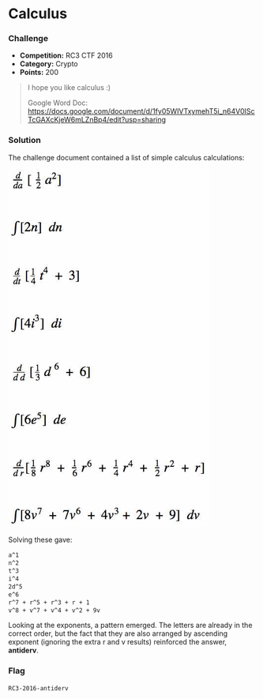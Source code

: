 # Calculus

### Challenge
- **Competition:** RC3 CTF 2016
- **Category:** Crypto
- **Points:** 200

> I hope you like calculus :)
>
> Google Word Doc:
> https://docs.google.com/document/d/1fy05WIVTxymehT5i_n64V0IScTcGAXcKjeW6mLZnBp4/edit?usp=sharing

### Solution

The challenge document contained a list of simple calculus calculations:

![rc3-2016-calculus.jpg](./img/rc3-2016-calculus.jpg "rc3-2016-calculus.jpg")

Solving these gave:

```none
a^1
n^2
t^3
i^4
2d^5
e^6
r^7 + r^5 + r^3 + r + 1
v^8 + v^7 + v^4 + v^2 + 9v
```

Looking at the exponents, a pattern emerged.  The letters are already in the correct order, but the fact that they are also arranged by ascending exponent (ignoring the extra r and v results) reinforced the answer, __antiderv__.

### Flag

`RC3-2016-antiderv`